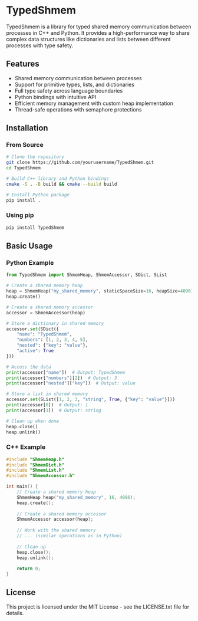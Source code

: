 # TypedShmem

TypedShmem is a library for typed shared memory communication between processes in C++ and Python. It provides a high-performance way to share complex data structures like dictionaries and lists between different processes with type safety.

## Features

- Shared memory communication between processes
- Support for primitive types, lists, and dictionaries
- Full type safety across language boundaries
- Python bindings with intuitive API
- Efficient memory management with custom heap implementation
- Thread-safe operations with semaphore protections

## Installation

### From Source

```bash
# Clone the repository
git clone https://github.com/yourusername/TypedShmem.git
cd TypedShmem

# Build C++ library and Python bindings
cmake -S . -B build && cmake --build build

# Install Python package
pip install .
```

### Using pip

```bash
pip install TypedShmem
```

## Basic Usage

### Python Example

```python
from TypedShmem import ShmemHeap, ShmemAccessor, SDict, SList

# Create a shared memory heap
heap = ShmemHeap("my_shared_memory", staticSpaceSize=16, heapSize=4096)
heap.create()

# Create a shared memory accessor
accessor = ShmemAccessor(heap)

# Store a dictionary in shared memory
accessor.set(SDict({
    "name": "TypedShmem",
    "numbers": [1, 2, 3, 4, 5],
    "nested": {"key": "value"},
    "active": True
}))

# Access the data
print(accessor["name"])  # Output: TypedShmem
print(accessor["numbers"][2])  # Output: 3
print(accessor["nested"]["key"])  # Output: value

# Store a list in shared memory
accessor.set(SList([1, 2, 3, "string", True, {"key": "value"}]))
print(accessor[0])  # Output: 1
print(accessor[3])  # Output: string

# Clean up when done
heap.close()
heap.unlink()
```

### C++ Example

```cpp
#include "ShmemHeap.h"
#include "ShmemDict.h"
#include "ShmemList.h"
#include "ShmemAccessor.h"

int main() {
    // Create a shared memory heap
    ShmemHeap heap("my_shared_memory", 16, 4096);
    heap.create();
    
    // Create a shared memory accessor
    ShmemAccessor accessor(heap);
    
    // Work with the shared memory
    // ... (similar operations as in Python)
    
    // Clean up
    heap.close();
    heap.unlink();
    
    return 0;
}
```

## License

This project is licensed under the MIT License - see the LICENSE.txt file for details.
